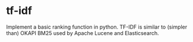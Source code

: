 # tf-idf
Implement a basic ranking function in python. TF-IDF is similar to (simpler than) OKAPI BM25 used by Apache Lucene and Elasticsearch.
